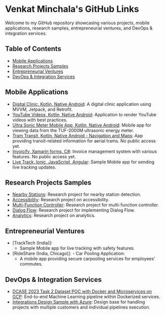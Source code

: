 # Venkat Minchala's GitHub Links

Welcome to my GitHub repository showcasing various projects, mobile applications, research samples, entrepreneurial ventures, and DevOps & integration services.

## Table of Contents
- [Mobile Applications](#mobile-applications)
- [Research Projects Samples](#research-projects-samples)
- [Entrepreneurial Ventures](#entrepreneurial-ventures)
- [DevOps & Integration Services](#devops--integration-services)

## Mobile Applications
- [Digital Clinic, Kotlin, Native Android](https://github.com/venkatsunilm/MVVMJetPackRetrofitSample.git): A digital clinic application using MVVM, Jetpack, and Retrofit.
- [YouTube Videos, Kotlin, Native Android](https://github.com/venkatsunilm/VideosSampleApp.git): Application to render YouTube videos with best practices.
- [Ultra Sonic Meter Mobile App, Kotlin, Native Android](https://github.com/venkatsunilm/TUF-2000MMobileApp.git): Mobile app for viewing data from the TUF-2000M ultrasonic energy meter.
- [Tram Transit, Kotlin, Native Android - Navigation and Maps](https://github.com/MinchalaVenkatSunil/TramTransit.git): App providing transit-related information for aerial trams. No public access yet. 
- [Invoicify, Xamarin forms, C#](https://github.com/MinchalaVenkatSunil/Invoicify.git): Invoice management system with various features. No public access yet.
- [Live Track, Ionic, JavaScript, Angular](https://github.com/venkatsunilm/TrackTech.git): Sample Mobile app for sending live tracking updates.

## Research Projects Samples
- [Nearby Stations](https://github.com/venkatsunilm/NearbyStationsPOC.git): Research project for nearby station detection.
- [Accessibility](https://github.com/venkatsunilm/SwitchAccessPoc.git): Research project on accessibility.
- [Multi-Function Controller](https://github.com/venkatsunilm/MFCService.git): Research project for multi-function controller.
- [Dialog Flow](https://github.com/venkatsunilm/Dialogflow.git): Research project for implementing Dialog Flow.
- [Analytics](https://github.com/venkatsunilm/GMAnalytics.git): Research project on analytics.

## Entrepreneurial Ventures
- [TrackTech (India)]: 
	- Sample Mobile app for live tracking with safety features.
- [RideShare (India, Chicago)]: - Car Pooling Application:
    - A mobile app providing secure carpooling services for employees' commutes.

## DevOps & Integration Services
- [DCASE 2023 Task 2 Dataset POC with Docker and Microservices on GCP](https://github.com/MinchalaVenkatSunil/ML_DCASE2023Task2DataSet.git): End-to-end Machine Learning pipeline within Dockerized services.
- [Integrations Design Sample with Azure](https://dev.azure.com/venkatsunilm/MultiCustomerIntegrationsPipeline/_git/IntegrationsDesignSample): Design base for handling projects with multiple customers and individual pipelines execution.


